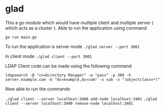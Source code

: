 # glad

This a go module which would have multiple client and multiple server ( which acts as a cluster ).
Able to run the application using command

`go run main.go`

To run the application is server mode
`./glad server --port 3001`

In client mode
`./glad client --port 3001`

LDAP Client code can be made using the following command

`ldapsearch -D "cn=Directory Manager" -w "pass" -p 389 -h server.example.com -b "dc=example,dc=com" -s sub -x "(objectclass=*)"`

Now able to run the commands 

`./glad client --server localhost:3400 add-node localhost:3401`
`./glad client --server localhost:3400 remove-node localhost:3401`